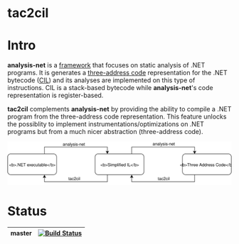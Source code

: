 # tac2cil
# Intro

**analysis-net** is a [framework](https://github.com/edgardozoppi/analysis-net) that focuses on static analysis of .NET programs.  It is generates a [three-address code](https://en.wikipedia.org/wiki/Three-address_code) representation for the .NET bytecode ([CIL](https://en.wikipedia.org/wiki/Common_Intermediate_Language)) and its analyses are implemented on this type of instructions.  CIL is a stack-based bytecode while **analysis-net**'s code representation is register-based.

**tac2cil** complements **analysis-net** by providing the ability to compile a .NET program from the three-address code representation. This feature unlocks the possiblity to implement instrumentations/optimizations on .NET programs but from a much nicer abstraction (three-address code).

<p align="center">
<img src="/images/flow.svg">
</p>

# Status

|master| [![Build Status](https://travis-ci.com/m7nu3l/tac2cil.svg?token=f7qzBQCoptr4sx6YDGWa&branch=master)](https://travis-ci.com/m7nu3l/tac2cil) |
|--|--|
